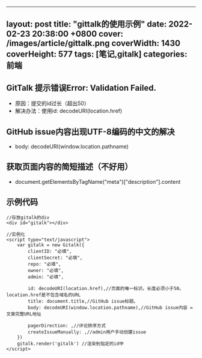 
---
layout: post
title: "gittalk的使用示例"
date: 2022-02-23 20:38:00 +0800
cover: /images/article/gittalk.png
coverWidth: 1430
coverHeight: 577
tags: [笔记,gitalk]
categories: 前端
---

## GitTalk 提示错误Error: Validation Failed. 
* 原因：提交的id过长（超出50）
* 解决办法：使用id: decodeURI(location.href)

## GitHub issue内容出现UTF-8编码的中文的解决
* body: decodeURI(window.location.pathname)

## 获取页面内容的简短描述（不好用）
* document.getElementsByTagName("meta")["description"].content

## 示例代码
```
//存放gitalk的div
<div id="gitalk"></div>

//实例化
<script type="text/javascript">
    var gitalk = new Gitalk({
        clientID: "必填",
        clientSecret: "必填",
        repo: "必填",
        owner: "必填",
        admin: "必填",
        
        id: decodeURI(location.href),//页面的唯一标识。长度必须小于50。location.href是不包含域名的URL
        title: document.title,//GitHub issue标题。
        body: decodeURI(window.location.pathname),//GitHub issue内容 = 文章完整URL地址

        pagerDirection: ,//评论排序方式
        createIssueManually: ,//admin用户手动创建issue
    })
    gitalk.render('gitalk') //渲染到指定的id中
</script>
```
